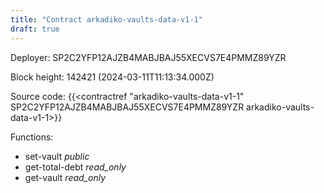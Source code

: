 ```yaml
---
title: "Contract arkadiko-vaults-data-v1-1"
draft: true
---
```

Deployer: SP2C2YFP12AJZB4MABJBAJ55XECVS7E4PMMZ89YZR


 



Block height: 142421 (2024-03-11T11:13:34.000Z)

Source code: {{<contractref "arkadiko-vaults-data-v1-1" SP2C2YFP12AJZB4MABJBAJ55XECVS7E4PMMZ89YZR arkadiko-vaults-data-v1-1>}}

Functions:

* set-vault _public_
* get-total-debt _read_only_
* get-vault _read_only_
